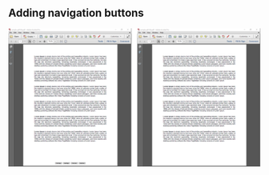 ## Adding navigation buttons

<p align="center">
    <img src="https://github.com/jatolentino/PDF-scripting/blob/master/Button-inside/Lorem%20ipsum.png" width="600">
</p>
